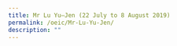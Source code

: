 ```yaml
---
title: Mr Lu Yu–Jen (22 July to 8 August 2019)
permalink: /oeic/Mr-Lu-Yu-Jen/
description: ""
---
```

